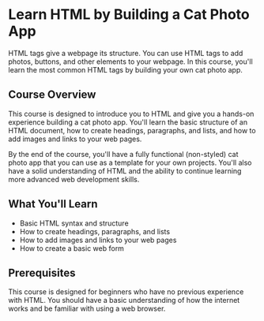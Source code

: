 # Learn HTML by Building a Cat Photo App

HTML tags give a webpage its structure. You can use HTML tags to add photos, buttons, and other elements to your webpage. In this course, you'll learn the most common HTML tags by building your own cat photo app.

## Course Overview

This course is designed to introduce you to HTML and give you a hands-on experience building a cat photo app. You'll learn the basic structure of an HTML document, how to create headings, paragraphs, and lists, and how to add images and links to your web pages.

By the end of the course, you'll have a fully functional (non-styled) cat photo app that you can use as a template for your own projects. You'll also have a solid understanding of HTML and the ability to continue learning more advanced web development skills.

## What You'll Learn

- Basic HTML syntax and structure
- How to create headings, paragraphs, and lists
- How to add images and links to your web pages
- How to create a basic web form

## Prerequisites

This course is designed for beginners who have no previous experience with HTML. You should have a basic understanding of how the internet works and be familiar with using a web browser.
